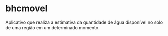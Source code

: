 bhcmovel
========

Aplicativo que realiza a estimativa da quantidade de água disponível no solo de uma região em um determinado momento.
